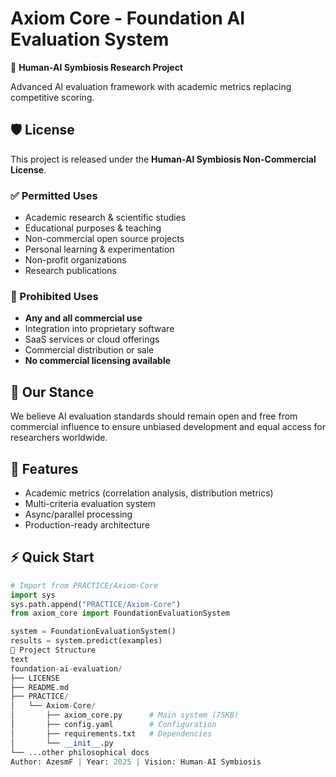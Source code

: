 # Axiom Core - Foundation AI Evaluation System

🧠 **Human-AI Symbiosis Research Project**

Advanced AI evaluation framework with academic metrics replacing competitive scoring.

## 🛡️ License
This project is released under the **Human-AI Symbiosis Non-Commercial License**.

### ✅ Permitted Uses
- Academic research & scientific studies
- Educational purposes & teaching  
- Non-commercial open source projects
- Personal learning & experimentation
- Non-profit organizations
- Research publications

### 🚫 Prohibited Uses
- **Any and all commercial use**
- Integration into proprietary software
- SaaS services or cloud offerings
- Commercial distribution or sale
- **No commercial licensing available**

## 🎯 Our Stance
We believe AI evaluation standards should remain open and free from commercial influence
to ensure unbiased development and equal access for researchers worldwide.

## 🚀 Features
- Academic metrics (correlation analysis, distribution metrics)
- Multi-criteria evaluation system  
- Async/parallel processing
- Production-ready architecture

## ⚡ Quick Start
```python
# Import from PRACTICE/Axiom-Core
import sys
sys.path.append("PRACTICE/Axiom-Core")
from axiom_core import FoundationEvaluationSystem

system = FoundationEvaluationSystem()
results = system.predict(examples)
📁 Project Structure
text
foundation-ai-evaluation/
├── LICENSE
├── README.md
├── PRACTICE/
│   └── Axiom-Core/
│       ├── axiom_core.py      # Main system (75KB)
│       ├── config.yaml        # Configuration
│       ├── requirements.txt   # Dependencies
│       └── __init__.py
└── ...other philosophical docs
Author: AzesmF | Year: 2025 | Vision: Human-AI Symbiosis
